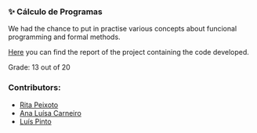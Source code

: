 ### :sparkles: Cálculo de Programas

We had the chance to put in practise various concepts about funcional programming and formal methods.

[Here](https://github.com/rita-peixoto/uminho-lei/blob/main/2YEAR/2nd/CP/cp1920t.pdf) you can find the report of the project containing the code developed.

Grade: 13 out of 20

### Contributors:
- [Rita Peixoto](https://github.com/rita-peixoto)
- [Ana Luísa Carneiro](https://github.com/Analucar)
- [Luís Pinto](https://github.com/L-Pinto)
